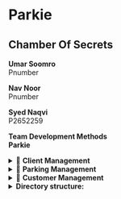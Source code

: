 # Parkie

## Chamber Of Secrets

<b> Umar Soomro </b></br>
Pnumber </br>



<b>Nav Noor </b></br>
Pnumber </br>


<b> Syed Naqvi</b> </br>
P2652259 </br>


<b>Team Development Methods </br>
Parkie</b></br>



<details>
<summary> 🙆 <b>Client Management</b></summary><br/>
</details>


<details>
<summary> 🙆 <b>Parking Management</b></summary><br/>

</details>


<details>
<summary> 🙆 <b>Customer Management</b></summary><br/>
Account management (Login, ) </br>
Billing and payment methods </br>
Customer support. (Documentation and FAQs) </br>
Customer Communications. (Email and online chatbot) </br>
Customer Feedback (form to fill out to get customer feedback) </br>
Customer engagement (page for promotions) </br>
</details>






<details>
<summary><b>Directory structure:</b></summary><br/>


        PARKIE\CORE
        │   index.html
        │   Parkie.ico
        │   script.js
        │   style.css
        │
        └───routes
            ├───ClientDev
            │       README.md
            │
            ├───CustDev
            │   │   README.md
            │   │
            │   ├───AboutUs
            │   │       AboutUs.css
            │   │       AboutUs.html
            │   │       AboutUs.js
            │   │
            │   ├───LogReg
            │   │       login.css
            │   │       login.html
            │   │       login.js
            │   │
            │   ├───PayMeths
            │   │       PayMeths.css
            │   │       PayMeths.html
            │   │       PayMeths.js
            │   │
            │   ├───Profile
            │   │       profile.css
            │   │       profile.html
            │   │       profile.js
            │   │
            │   ├───Promos
            │   │       Promos.css
            │   │       Promos.html
            │   │       Promos.js
            │   │
            │   └───VulRep
            │           VulRep.css
            │           VulRep.html
            │           VulRep.js
            │
            └───ParkDev
                    README.md
        PARKIE\BOT
        │   admin.py
        │   apps.py
        │   bot.py
        │   models.py
        │   tests.py
        │   urls.py
        │   views.py
        │   __init__.py
        │
        ├───migrations
        │       __init__.py
        │
        └───templates
            └───bot
                    bot.html
        PARKIE\HELPBOT
        │   manage.py
        │
        └───helpbot
            │   asgi.py
            │   settings.py
            │   urls.py
            │   wsgi.py
            │   __init__.py
            │
            └───__pycache__
                    settings.cpython-311.pyc
                    urls.cpython-311.pyc
                    __init__.cpython-311.pyc
        PARKIE\TEST4CORE
            test.css
            test.html
            test.js



</details>